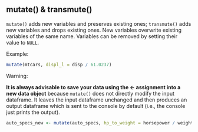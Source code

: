## mutate() & transmute()

`mutate()` adds new variables and preserves existing ones; `transmute()` adds new variables and drops existing ones. New variables overwrite existing variables of the same name. Variables can be removed by setting their value to `NULL`.

Example:

```R
mutate(mtcars, displ_l = disp / 61.0237)
```

Warning: 

**It is always advisable to save your data using the <- assignment into a new data object** because `mutate()` does not directly modify the input dataframe. It leaves the input dataframe unchanged and then produces an output dataframe which is sent to the console by default (i.e., the console just prints the output).

```R
auto_specs_new <- mutate(auto_specs, hp_to_weight = horsepower / weight)
```
